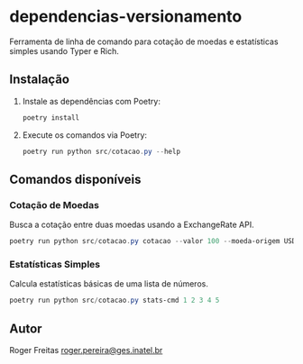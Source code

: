 # dependencias-versionamento

Ferramenta de linha de comando para cotação de moedas e estatísticas simples usando Typer e Rich.

## Instalação

1. Instale as dependências com Poetry:
   ```powershell
   poetry install
   ```

2. Execute os comandos via Poetry:
   ```powershell
   poetry run python src/cotacao.py --help
   ```

## Comandos disponíveis

### Cotação de Moedas
Busca a cotação entre duas moedas usando a ExchangeRate API.

```powershell
poetry run python src/cotacao.py cotacao --valor 100 --moeda-origem USD --moeda-destino BRL
```

### Estatísticas Simples
Calcula estatísticas básicas de uma lista de números.

```powershell
poetry run python src/cotacao.py stats-cmd 1 2 3 4 5
```

## Autor
Roger Freitas <roger.pereira@ges.inatel.br>
